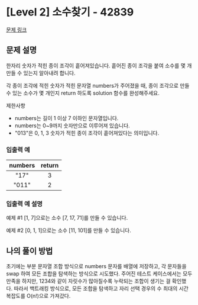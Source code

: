 # [Level 2] 소수찾기 - 42839
[문제 링크](https://school.programmers.co.kr/learn/courses/30/lessons/42839)

## 문제 설명
한자리 숫자가 적힌 종이 조각이 흩어져있습니다. 흩어진 종이 조각을 붙여 소수를 몇 개 만들 수 있는지 알아내려 합니다.

각 종이 조각에 적힌 숫자가 적힌 문자열 numbers가 주어졌을 때, 종이 조각으로 만들 수 있는 소수가 몇 개인지 return 하도록 solution 함수를 완성해주세요.

제한사항
- numbers는 길이 1 이상 7 이하인 문자열입니다.
- numbers는 0~9까지 숫자만으로 이루어져 있습니다.
- "013"은 0, 1, 3 숫자가 적힌 종이 조각이 흩어져있다는 의미입니다.

### 입출력 예

| numbers | return |
|:-------:|:------:|
|  "17"   |   3    |
|  "011"  |   2    |

### 입출력 예 설명
예제 #1
[1, 7]으로는 소수 [7, 17, 71]를 만들 수 있습니다.

예제 #2
[0, 1, 1]으로는 소수 [11, 101]를 만들 수 있습니다.

## 나의 풀이 방법
초기에는 부분 문자열 조합 방식으로 numbers 문자를 배열에 저장하고, 각 문자들을 swap 하여 모든 조합을 탐색하는 방식으로 시도했다.
주어진 테스트 케이스에서는 모두 만족을 하지만, 1234와 같이 자릿수가 많아질수록 누락되는 조합이 생기는 걸 확인했다.
따라서 백트래킹 방식으로, 모든 조합을 탐색하고 자리 선택 경우의 수 최대의 시간 복잡도를 O(n!)으로 가져갔다.